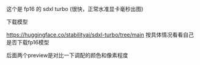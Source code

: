 这个是 fp16 的 sdxl turbo (很快，正常水准显卡毫秒出图)

下载模型

https://huggingface.co/stabilityai/sdxl-turbo/tree/main
按具体情况看看自己是否下载fp16模型


后面两个preview是对比一下调配的颜色和像素程度